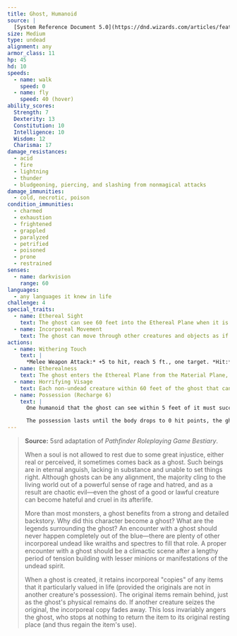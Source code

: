 ```yaml
---
title: Ghost, Humanoid
source: |
  [System Reference Document 5.0](https://dnd.wizards.com/articles/features/systems-reference-document-srd)
size: Medium
type: undead
alignment: any
armor_class: 11
hp: 45
hd: 10
speeds:
  - name: walk
    speed: 0
  - name: fly
    speed: 40 (hover)
ability_scores:
  Strength: 7
  Dexterity: 13
  Constitution: 10
  Intelligence: 10
  Wisdom: 12
  Charisma: 17
damage_resistances:
  - acid
  - fire
  - lightning
  - thunder
  - bludgeoning, piercing, and slashing from nonmagical attacks
damage_immunities:
  - cold, necrotic, poison
condition_immunities:
  - charmed
  - exhaustion
  - frightened
  - grappled
  - paralyzed
  - petrified
  - poisoned
  - prone
  - restrained
senses:
  - name: darkvision
    range: 60
languages:
  - any languages it knew in life
challenge: 4
special_traits:
  - name: Ethereal Sight
    text: The ghost can see 60 feet into the Ethereal Plane when it is on the Material Plane, and vice versa.
  - name: Incorporeal Movement
    text: The ghost can move through other creatures and objects as if they were difficult terrain. It takes 5 (1d10) force damage if it ends its turn inside an object.
actions:
  - name: Withering Touch
    text: |
      *Melee Weapon Attack:* +5 to hit, reach 5 ft., one target. *Hit:* 17 (4d6 + 3) necrotic damage.
  - name: Etherealness
    text: The ghost enters the Ethereal Plane from the Material Plane, or vice versa. It is visible on the Material Plane while it is in the Border Ethereal, and vice versa, but it can't affect or be affected by anything on the other plane.
  - name: Horrifying Visage
    text: Each non-undead creature within 60 feet of the ghost that can see it must succeed on a DC 13 Wisdom saving throw or be frightened for 1 minute. If the save fails by 5 or more, the target also ages 1d4 × 10 years. A frightened target can repeat the saving throw at the end of each of its turns, ending the frightened condition on itself on a success. If a target's saving throw is successful or the effect ends for it, the target is immune to this ghost's Horrifying Visage for the next 24 hours. The aging effect can be reversed with a greater restoration spell, but only within 24  hours of it occurring.
  - name: Possession (Recharge 6)
    text: |
      One humanoid that the ghost can see within 5 feet of it must succeed on a DC 13 Charisma saving throw or be possessed by the ghost; the ghost then disappears, and the target is incapacitated and loses control of its body. The ghost now controls the body but doesn't deprive the target of awareness. The ghost can't be targeted by any attack, spell, or other effect, except ones that turn undead, and it retains its alignment, Intelligence, Wisdom, Charisma, and immunity to being charmed and frightened. It otherwise uses the possessed target's statistics, but doesn't gain access to the target's knowledge, class features, or proficiencies.

      The possession lasts until the body drops to 0 hit points, the ghost ends it as a bonus action, or the ghost is turned or forced out by an effect like the *dispel evil and good* spell. When the possession ends, the ghost reappears in an unoccupied space within 5 feet of the body. The target is immune to this ghost's Possession for 24 hours after succeeding on the saving throw or after the possession ends.
---
```


> **Source:** 5srd adaptation of *Pathfinder Roleplaying Game Bestiary*.
>
> When a soul is not allowed to rest due to some great injustice, either real or perceived, it sometimes comes back as a ghost. Such beings are in eternal anguish, lacking in substance and unable to set things right. Although ghosts can be any alignment, the majority cling to the living world out of a powerful sense of rage and hatred, and as a result are chaotic evil—even the ghost of a good or lawful creature can become hateful and cruel in its afterlife.
>
> More than most monsters, a ghost benefits from a strong and detailed backstory. Why did this character become a ghost? What are the legends surrounding the ghost? An encounter with a ghost should never happen completely out of the blue—there are plenty of other incorporeal undead like wraiths and spectres to fill that role. A proper encounter with a ghost should be a climactic scene after a lengthy period of tension building with lesser minions or manifestations of the undead spirit.
>
> When a ghost is created, it retains incorporeal "copies" of any items that it particularly valued in life (provided the originals are not in another creature's possession). The original items remain behind, just as the ghost's physical remains do. If another creature seizes the original, the incorporeal copy fades away. This loss invariably angers the ghost, who stops at nothing to return the item to its original resting place (and thus regain the item's use).
